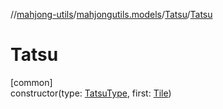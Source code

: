 //[mahjong-utils](../../../index.md)/[mahjongutils.models](../index.md)/[Tatsu](index.md)/[Tatsu](-tatsu.md)

# Tatsu

[common]\
constructor(type: [TatsuType](../-tatsu-type/index.md), first: [Tile](../-tile/index.md))
